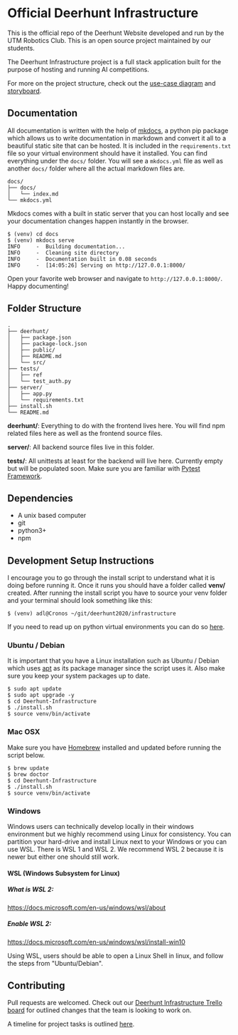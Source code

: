 
#  Official Deerhunt Infrastructure

This is the official repo of the Deerhunt Website developed and run by the UTM Robotics Club. This is an open source project maintained by our students.

The Deerhunt Infrastructure project is a full stack application built for the purpose of hosting and running AI competitions.

For more on the project structure, check out the [use-case diagram](https://docs.google.com/drawings/d/1g27NYuGy7EOh-BjOJ5ivY8iGT_Yk4H1zTYuXLu_msW8/edit?usp=sharing) and [storyboard](https://docs.google.com/drawings/d/1T8kFRi2JBQRj8-ogstJT3UTrvXxLSBnhUbPJa4i5ucg/edit?usp=sharing).
## Documentation
All documentation is written with the help of [mkdocs](https://www.mkdocs.org/), a python pip package which allows us to write documentation in markdown and convert it all to a beautiful static site that can be hosted. It is included in the `requirements.txt` file so your virtual environment should have it installed. You can find everything under the `docs/` folder. You will see a `mkdocs.yml` file as well as another `docs/` folder where all the actual markdown files are. 
```
docs/
├── docs/
│   └── index.md
└── mkdocs.yml
```
Mkdocs comes with a built in static server that you can host locally and see your documentation changes happen instantly in the browser.
```
$ (venv) cd docs
$ (venv) mkdocs serve
INFO     -  Building documentation...
INFO     -  Cleaning site directory
INFO     -  Documentation built in 0.08 seconds
INFO     -  [14:05:26] Serving on http://127.0.0.1:8000/
```
Open your favorite web browser and navigate to `http://127.0.0.1:8000/`. 
Happy documenting!

## Folder Structure
```
.
├── deerhunt/
│   ├── package.json
│   ├── package-lock.json
│   ├── public/
│   ├── README.md
│   └── src/
├── tests/
│   ├── ref
│   └── test_auth.py
├── server/
│   ├── app.py
│   └── requirements.txt
├── install.sh
└── README.md
```
**deerhunt/**: Everything to do with the frontend lives here. You will find npm related files here as well as the frontend source files.

**server/**: All backend source files live in this folder.

**tests/**: All unittests at least for the backend will live here. Currently empty but will be populated soon. Make sure you are familiar with  [Pytest Framework](https://docs.pytest.org/en/6.2.x/#).

## Dependencies
- A unix based computer
- git
- python3+
- npm

 
##  Development Setup Instructions
I encourage you to go through the install script to understand what it is doing before running it. Once it runs you should have a folder called **venv/** created. After running the install script you have to source your venv folder and your terminal should look something like this:
```
$ (venv) adl@Cronos ~/git/deerhunt2020/infrastructure
``` 
If you need to read up on python virtual environments you can do so [here](https://docs.python.org/3/tutorial/venv.html).


### Ubuntu / Debian
It is important that you have a Linux installation such as Ubuntu / Debian which uses [apt](https://linux.die.net/man/8/aptitude) as its package manager since the script uses it. Also make sure you keep your system packages up to date.
```
$ sudo apt update
$ sudo apt upgrade -y
$ cd Deerhunt-Infrastructure
$ ./install.sh
$ source venv/bin/activate
```

### Mac OSX
Make sure you have [Homebrew](https://brew.sh/) installed and updated before running the script below.
```
$ brew update
$ brew doctor
$ cd Deerhunt-Infrastructure
$ ./install.sh
$ source venv/bin/activate
```

### Windows
Windows users can technically develop locally in their windows environment but we highly recommend using Linux for consistency. You can partition your hard-drive and install Linux next to your Windows or you can use WSL. There is WSL 1 and WSL 2. We recommend WSL 2 because it is newer but either one should still work.

#### WSL (Windows Subsystem for Linux)
##### What is WSL 2:
https://docs.microsoft.com/en-us/windows/wsl/about


##### Enable WSL 2:
https://docs.microsoft.com/en-us/windows/wsl/install-win10

Using WSL, users should be able to open a Linux Shell in linux, and follow the steps from "Ubuntu/Debian".

## Contributing
Pull requests are welcomed. Check out our [Deerhunt Infrastructure Trello board](https://trello.com/b/hRKytFnG/deerhunt-infra-board) for outlined changes that the team is looking to work on. 

A timeline for project tasks is outlined [here](https://docs.google.com/spreadsheets/d/1Sa-3uzRZ_Iij_ZZ43PbxutlVTsftbJ5iLF-hyRE50l0/edit?usp=sharing).

